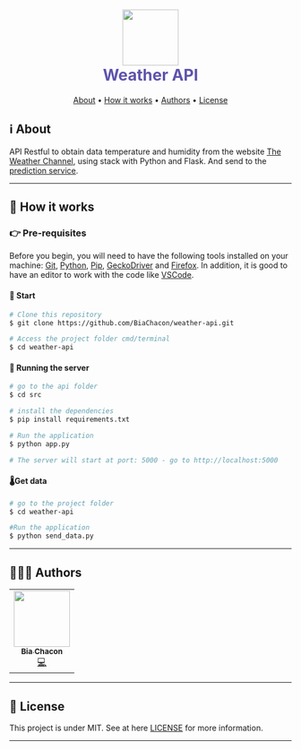 <h1 align="center" style="color:#5e54ac; font-weight:bold;">
     <img 
    src="https://user-images.githubusercontent.com/42190754/111989222-42a7a800-8af0-11eb-97cb-e1dc5a79279e.png"
    float="center"
    width="100" height="100"
    />
    <br/>
  Weather API
</h1>

<p align="center">
 <a href="#ℹ%EF%B8%8F-about">About</a> •
 <a href="#-how-it-works">How it works</a> •
 <a href="#-authors">Authors</a> •
 <a href="#-license">License</a>
</p>

## ℹ️ About

API Restful to obtain data temperature and humidity from the website [The Weather Channel](https://weather.com/), using stack with Python and Flask. And send to the [prediction service](https://github.com/BiaChacon/prediction-service).

---

## 🚀 How it works

### 👉 Pre-requisites

Before you begin, you will need to have the following tools installed on your machine: [Git](https://git-scm.com), [Python](https://www.python.org/), [Pip](https://pypi.org/project/pip/), [GeckoDriver](https://github.com/mozilla/geckodriver) and [Firefox](https://www.mozilla.org/pt-BR/firefox/new/). In addition, it is good to have an editor to work with the code like [VSCode](https://code.visualstudio.com/).

#### 🏁 Start

```bash
# Clone this repository
$ git clone https://github.com/BiaChacon/weather-api.git

# Access the project folder cmd/terminal
$ cd weather-api
```

#### 🎲 Running the server

```bash
# go to the api folder
$ cd src

# install the dependencies
$ pip install requirements.txt

# Run the application
$ python app.py

# The server will start at port: 5000 - go to http://localhost:5000
```

#### 🌡Get data

```bash
# go to the project folder
$ cd weather-api

#Run the application
$ python send_data.py
```

---

## 👩🏽‍💻 Authors

<table>
  <tr>
    <td align="center"><a href="https://github.com/biachacon"><img src="https://avatars1.githubusercontent.com/u/42190754?s=460&u=a5cbe42a4868b2bac9615226044b9cec15cee418&v=4" width="100px;" alt=""/><br /><sub><b>Bia Chacon</b></sub></a><br /><a href="https://github.com/BiaChacon/weather-api" title="Code">💻</a></td>
  <tr>
</table>

---

## 📝 License

This project is under MIT. See at here [LICENSE](https://github.com/BiaChacon/weather-api/blob/main/LICENSE) for more information.

---
